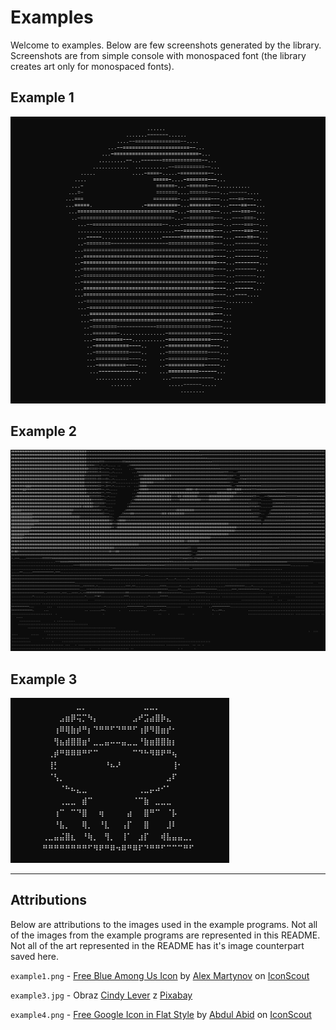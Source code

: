 # Examples

Welcome to examples. Below are few screenshots generated by the library. Screenshots are from simple console with monospaced font (the library creates art only for monospaced fonts).

## Example 1
![exampl1.png](exmpl1.png "Example 1")

## Example 2
![exampl2.png](exmpl2.png "Example 2")

## Example 3
![exampl3.png](exmpl3.png "Example 3")

---------------
## Attributions
Below are attributions to the images used in the example programs. Not all of the images from the example programs are represented in this README. Not all of the art represented in the README has it's image counterpart saved here.

```example1.png``` - <a href="https://iconscout.com/icons/blue-among-us" target="_blank">Free Blue Among Us Icon</a> by <a href="https://iconscout.com/contributors/rengised">Alex Martynov</a> on <a href="https://iconscout.com">IconScout</a>

```example3.jpg``` - Obraz <a href="https://pixabay.com/pl/users/cleverpix-2508959/?utm_source=link-attribution&utm_medium=referral&utm_campaign=image&utm_content=1373167"> Cindy Lever</a> z <a href="https://pixabay.com/pl//?utm_source=link-attribution&utm_medium=referral&utm_campaign=image&utm_content=1373167"> Pixabay</a>

```example4.png``` - <a href="https://iconscout.com/icon/google-1772223" target="_blank">Free Google Icon in Flat Style</a> by <a href="https://iconscout.com/contributors/trickydesign">Abdul Abid</a> on <a href="https://iconscout.com">IconScout</a>
